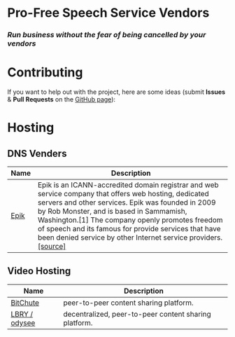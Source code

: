 # Pro-Free Speech Service Vendors
### *Run business without the fear of being cancelled by your vendors*

# Contributing

If you want to help out with the project, here are some ideas (submit **Issues** & **Pull Requests** on the [GitHub page](https://github.com/elderengineer/freespeech)):

# Hosting
## DNS Venders

| Name | Description |
| ---- | ----------- |
| [Epik](https://www.epik.com/) | Epik is an ICANN-accredited domain registrar and web service company that offers web hosting, dedicated servers and other services. Epik was founded in 2009 by Rob Monster, and is based in Sammamish, Washington.[1] The company openly promotes freedom of speech and its famous for provide services that have been denied service by other Internet service providers. [[source]](https://en.wikipedia.org/wiki/Epik_(company)) |

## Video Hosting

| Name | Description |
| ---- | ----------- |
| [BitChute](https://www.bitchute.com/) | peer-to-peer content sharing platform. |
| [LBRY / odysee](https://odysee.com/)  | decentralized, peer-to-peer content sharing platform. |
